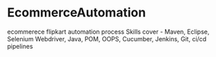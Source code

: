 # EcommerceAutomation

ecommerece flipkart automation process 
Skills cover - Maven, Eclipse, Selenium Webdriver, Java, POM, OOPS, Cucumber, Jenkins, Git, ci/cd pipelines
